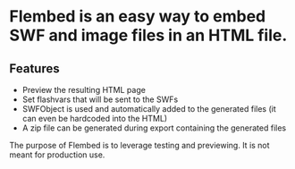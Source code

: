 # Flembed is an easy way to embed SWF and image files in an HTML file.

## Features
* Preview the resulting HTML page
* Set flashvars that will be sent to the SWFs
* SWFObject is used and automatically added to the generated files (it can even be hardcoded into the HTML)
* A zip file can be generated during export containing the generated files

The purpose of Flembed is to leverage testing and previewing. It is not meant for production use. 
